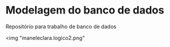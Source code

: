# Modelagem do banco de dados 
Repositório para trabalho de banco de dados

<img "maneleclara.logico2.png"
